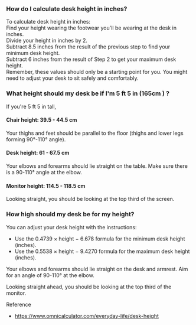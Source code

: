 ### How do I calculate desk height in inches?

To calculate desk height in inches:  
Find your height wearing the footwear you'll be wearing at the desk in inches.  
Divide your height in inches by 2.  
Subtract 8.5 inches from the result of the previous step to find your minimum desk height.  
Subtract 6 inches from the result of Step 2 to get your maximum desk height.  
Remember, these values should only be a starting point for you. You might need to adjust your desk to sit safely and comfortably.   


### What height should my desk be if I'm 5 ft 5 in (165cm ) ?

If you're 5 ft 5 in tall, 

#### Chair height: 39.5 - 44.5 cm

Your thighs and feet should be parallel to the floor (thighs and lower legs forming 90°-110° angle).

#### Desk height: 61 - 67.5 cm

Your elbows and forearms should lie straight on the table. Make sure there is a 90-110° angle at the elbow.

#### Monitor height: 114.5 - 118.5 cm

Looking straight, you should be looking at the top third of the screen.

### How high should my desk be for my height?

You can adjust your desk height with the instructions:
- Use the 0.4739 × height − 6.678 formula for the minimum desk height (inches).
- Use the 0.5538 × height − 9.4270 formula for the maximum desk height (inches).

Your elbows and forearms should lie straight on the desk and armrest. Aim for an angle of 90-110° at the elbow.

Looking straight ahead, you should be looking at the top third of the monitor.




Reference  
- https://www.omnicalculator.com/everyday-life/desk-height

